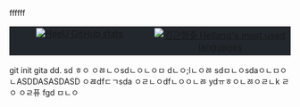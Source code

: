ffffff<table style="width: 100%; background-color: #22272d; border-collapse: collapse;">
  <tr style="background-color: #22272d;">
    <td style="width: 50%; text-align: center; vertical-align: top; background-color: #22272d;">
      <a href="#"><img title="HeeU GitHub stats" src="https://github-readme-stats.vercel.app/api?username=khellang&show_icons=true&count_private=true&hide_rank=false&include_all_commits=true&title_color=adbac7&icon_color=3ad253&text_color=768390&bg_color=22272d&hide_border=true" align="center"></a>
    </td>
    <td style="width: 50%; text-align: center; vertical-align: top; background-color: #22272d;">
      <a href="#"><img title="김근형좆 Hellang's most used languages" src="https://github-readme-stats.vercel.app/api/top-langs/?username=khellang&langs_count=6&layout=compact&title_color=adbac7&text_color=768390&bg_color=22272d&hide_border=true" align="center"></a>
    </td>
  </tr>
</table>
git init gita dd.
sd
ㅎㅇ
ㅇㅀㄴㅇsdㄴㅇㄴㅇㅁ
dㄴㅇ;lㄴㅇㅀ
sdㅁㄴㅇsdaㅇㄴㅁㅇㄴASDDASASDASD ㅇㄿdfㄷㄱsda
ㅇㄹㄴㅇdfㄴㅇㅇㄴㅀ
ydㅠㅎㅇㄴㅀㅇㄹㄴk
ㄹㅇ
ㅇㄹ퓨
fgd
ㅁㄴㅇ

